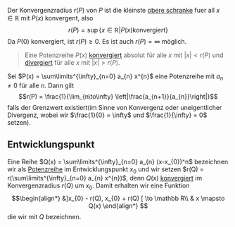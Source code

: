 Der Konvergenzradius $r(P)$ von $P$ ist die kleinste [obere schranke](Schranken.md)
fuer all $x\in\mathbb R$ mit $P(x)$ konvergent, also
$$r(P) = \sup\lbrace x\in\mathbb R| P(x)\text{konvergiert}\rbrace$$
Da $P(0)$ konvergiert, ist $r(P) \ge 0$. Es ist auch $r(P) = \infty$ möglich.

> Eine Potenzreihe $P(x)$ [konvergiert](Konvergenz.md) absolut für alle $x$ mit $|x| < r(P)$ und [divergiert](Divergent) für alle $x$ mit $|x| > r(P)$.

Sei $P(x) = \sum\limits^{\infty}_{n=0} a_{n} x^{n}$ eine Potenzreihe mit $a_{n} \not = 0$ für alle $n$. Dann gilt
$$r(P) = \frac{1}{\lim_{n\to\infty} \left|\frac{a_{n+1}}{a_{n}}\right|}$$
falls der Grenzwert existiert(im Sinne von Konvergenz oder uneigentlicher Divergenz, wobei wir $\frac{1}{0} = \infty$ und $\frac{1}{\infty} = 0$ setzen).


## Entwicklungspunkt
Eine Reihe $Q(x) = \sum\limits^{\infty}_{n=0} a_{n} (x-x_{0})^n$ bezeichnen wir als [Potenzreihe](Potenzreihe.md) im Entwicklungspunkt $x_{0}$ und wir setzen $r(Q) = r(\sum\limits^{\infty}_{n=0} a_{n} x^{n})$, denn $Q(x)$ [konvergiert](Konvergenz.md) im Konvergenzradius $r(Q)$ um $x_{0}$. Damit erhalten wir eine Funktion
$$\begin{align*}
&]x_{0} - r(Q), x_{0} + r(Q) [ \to \mathbb R\\
& x \mapsto Q(x)
\end{align*}
$$
die wir mit $Q$ bezeichnen.


